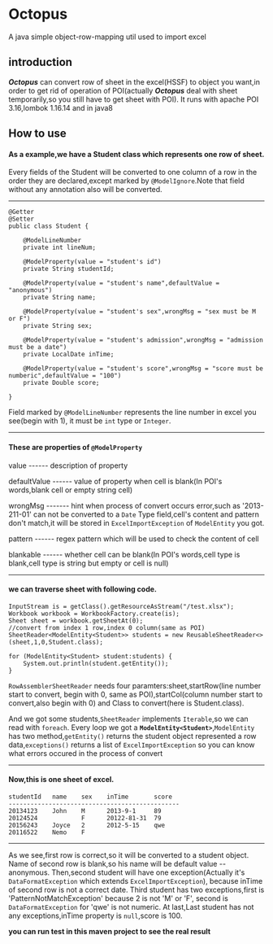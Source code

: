 # Octopus
A java simple object-row-mapping util used to import excel

## introduction
***Octopus*** can convert row of sheet in the excel(HSSF) to object you want,in order to get rid of
operation of POI(actually ***Octopus*** deal with sheet temporarily,so you still have to get sheet with POI).
It runs with apache POI 3.16,lombok 1.16.14 and in java8
## How to use
#### As a example,we have a Student class which represents one row of sheet.

Every fields of the Student will be 
converted to one column of a row in the order they are declared,except marked by `@ModelIgnore`.Note that field without any annotation
also will be converted.
***
	@Getter
	@Setter
	public class Student {

		@ModelLineNumber
		private int lineNum;

		@ModelProperty(value = "student's id")
		private String studentId;

		@ModelProperty(value = "student's name",defaultValue = "anonymous")
		private String name;

		@ModelProperty(value = "student's sex",wrongMsg = "sex must be M or F")
		private String sex;

		@ModelProperty(value = "student's admission",wrongMsg = "admission must be a date")
		private LocalDate inTime;

		@ModelProperty(value = "student's score",wrongMsg = "score must be numberic",defaultValue = "100")
		private Double score;

	}

Field marked by `@ModelLineNumber` represents the line number in excel you see(begin with 1),
it must be `int` type or `Integer`.

***
#### These are properties of `@ModelProperty`

value ------ description of property

defaultValue ------ value of property when cell is blank(In POI's words,blank cell or empty string cell)

wrongMsg ------- hint when process of convert occurs error,such as '2013-211-01' can not be
converted to a `Date` Type field,cell's content and pattern don't match,it will be stored in `ExcelImportException` of `ModelEntity` you got.

pattern ------ regex pattern which will be used to check the content of cell

blankable ------ whether cell can be blank(In POI's words,cell type is blank,cell type is string but empty or cell is null)

***
#### we can traverse sheet with following code.

    InputStream is = getClass().getResourceAsStream("/test.xlsx");
	Workbook workbook = WorkbookFactory.create(is);
	Sheet sheet = workbook.getSheetAt(0);
	//convert from index 1 row,index 0 column(same as POI)
    SheetReader<ModelEntity<Student>> students = new ReusableSheetReader<>(sheet,1,0,Student.class);

    for (ModelEntity<Student> student:students) {
        System.out.println(student.getEntity());
    }
`RowAssemblerSheetReader` needs four paramters:sheet,startRow(line number start to convert,
begin with 0, same as POI),startCol(column number start to convert,also begin with 0)
and Class to convert(here is Student.class).

And we got some students,`SheetReader` implements `Iterable`,so we can read with `foreach`.
Every loop we got a **`ModelEntity<Student>`**,`ModelEntity` has two method,`getEntity()` returns
the student object represented a row data,`exceptions()` returns a list of `ExcelImportException`
so you can know what errors occured in the process of convert
***
#### Now,this is one sheet of excel.

	studentId   name    sex    inTime       score
	-----------------------------------------------
	20134123    John    M      2013-9-1     89
	20124524            F      20122-81-31  79
	20156243    Joyce   2      2012-5-15    qwe
	20116522    Nemo    F          
***
As we see,first row is correct,so it will be converted to a student object.
Name of second row is blank,so his name will be default value -- anonymous.
Then,second student will have one exception(Actually it's `DataFormatException` which extends `ExcelImportException`),
because inTime of second row is not a correct date.
Third student has two exceptions,first is 'PatternNotMatchException' because 2 is not 'M' or 'F',
second is `DataFormatException` for 'qwe' is not numeric.
At last,Last student has not any exceptions,inTime property is `null`,score is 100.

**you can run test in this maven project to see the real result**
